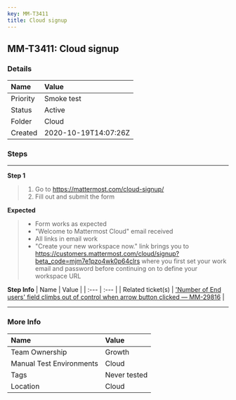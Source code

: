 ```yaml
---
key: MM-T3411
title: Cloud signup
---
```


## MM-T3411: Cloud signup

### Details

| Name     | Value                |
| :------- | :------------------- |
| Priority | Smoke test           |
| Status   | Active               |
| Folder   | Cloud                |
| Created  | 2020-10-19T14:07:26Z |

### Steps

<hr/>

**Step 1**

> <article><ol><li>Go to <a href="https://mattermost.com/cloud-signup/">https://mattermost.com/cloud-signup/</a></li><li>Fill out and submit the form</li></ol></article>

**Expected**

> <article><ul><li>Form works as expected</li><li>"Welcome to Mattermost Cloud" email received</li><li>All links in email work</li><li>"Create your new workspace now." link brings you to <a href="https://customers.mattermost.com/cloud/signup?beta_code=mjm7e1pzo4wk0p64clrs">https://customers.mattermost.com/cloud/signup?beta_code=mjm7e1pzo4wk0p64clrs</a> where you first set your work email and password before continuing on to define your workspace URL</li></ul></article>

**Step Info**
| Name | Value |
| :--- | :--- |
| Related ticket(s) | <a href="https://mattermost.atlassian.net/browse/MM-29816">'Number of End users' field climbs out of control when arrow button clicked — MM-29816</a> |

<hr/>

### More Info

| Name                     | Value        |
| :----------------------- | :----------- |
| Team Ownership           | Growth       |
| Manual Test Environments | Cloud        |
| Tags                     | Never tested |
| Location                 | Cloud        |
